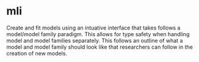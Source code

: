 # mli
Create and fit models using an intuative interface that takes   follows a model/model family paradigm. This allows for type safety when handling   model and model families separately. This follows an outline of what a model   and model family should look like that researchers can follow in the creation   of new models.
